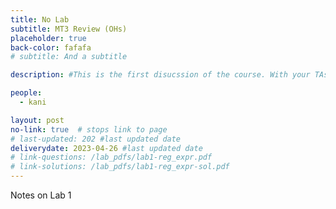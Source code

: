 ```yaml
---
title: No Lab
subtitle: MT3 Review (OHs)
placeholder: true
back-color: fafafa
# subtitle: And a subtitle

description: #This is the first disucssion of the course. With your TAs, you will discuss how to  

people:
  - kani

layout: post
no-link: true  # stops link to page 
# last-updated: 202 #last updated date
deliverydate: 2023-04-26 #last updated date
# link-questions: /lab_pdfs/lab1-reg_expr.pdf
# link-solutions: /lab_pdfs/lab1-reg_expr-sol.pdf
---
```


Notes on Lab 1
